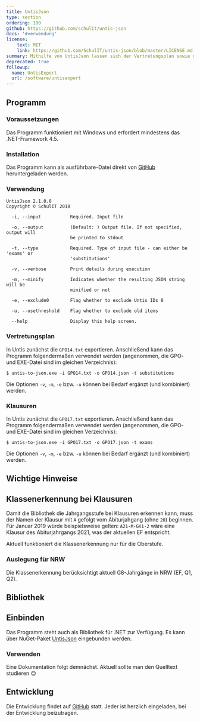 ```yaml
---
title: UntisJson
type: section
ordering: 100
github: https://github.com/schulit/untis-json
docs: '#verwendung'
license:
    text: MIT
    link: https://github.com/SchulIT/untis-json/blob/master/LICENSE.md
summary: Mithilfe von UntisJson lassen sich der Vertretungsplan sowie der Klausurplan aus dem Untis-GPO-Format in das menschen-leserliche (und weiterverarbeitbare) JSON-Format umgewandelt werden.
deprecated: true
followup:
  name: UntisExport
  url: /software/untisexport
---
```


## Programm

### Voraussetzungen

Das Programm funktioniert mit Windows und erfordert mindestens das .NET-Framework 4.5. 

### Installation

Das Programm kann als ausführbare-Datei direkt von [GitHub](https://github.com/SchulIT/untis-json/releases) heruntergeladen werden.

### Verwendung

```
UntisJson 2.1.0.0
Copyright © SchulIT 2018

  -i, --input           Required. Input file

  -o, --output          (Default: ) Output file. If not specified, output will
                        be printed to stdout

  -t, --type            Required. Type of input file - can either be 'exams' or
                        'substitutions'

  -v, --verbose         Print details during execution

  -m, --minify          Indicates whether the resulting JSON string will be
                        minified or not

  -e, --exclude0        Flag whether to exclude Untis IDs 0

  -u, --usethreshold    Flag whether to exclude old items

  --help                Display this help screen.
```

### Vertretungsplan

In Untis zunächst die `GPO14.txt` exportieren. Anschließend kann das Programm folgendermaßen verwendet werden (angenommen, die GPO- und EXE-Datei sind im gleichen Verzeichnis):

    $ untis-to-json.exe -i GPO14.txt -o GPO14.json -t substitutions

Die Optionen `-v`, `-m`, `-e` bzw. `-u` können bei Bedarf ergänzt (und kombiniert) werden.

### Klausuren

In Untis zunächst die `GPO17.txt` exportieren. Anschließend kann das Programm folgendermaßen verwendet werden (angenommen, die GPO- und EXE-Datei sind im gleichen Verzeichnis):

    $ untis-to-json.exe -i GPO17.txt -o GPO17.json -t exams

Die Optionen `-v`, `-m`, `-e` bzw. `-u` können bei Bedarf ergänzt (und kombiniert) werden.

## Wichtige Hinweise

## Klassenerkennung bei Klausuren

Damit die Bibliothek die Jahrgangsstufe bei Klausuren erkennen kann, muss der Namen der Klausur mit `A` gefolgt vom Abiturjahgang (ohne `20`) beginnen. Für Januar 2019 würde beispielsweise gelten: `A21-M-GK1-2` wäre eine Klausur des Abiturjahrgangs 2021, was der aktuellen EF entspricht.

Aktuell funktioniert die Klassenerkennung nur für die Oberstufe. 

### Auslegung für NRW

Die Klassenerkennung berücksichtigt aktuell G8-Jahrgänge in NRW (EF, Q1, Q2).

## Bibliothek

## Einbinden

Das Programm steht auch als Bibliothek für .NET zur Verfügung. Es kann über NuGet-Paket [UntisJson](https://www.nuget.org/packages/UntisJson/) eingebunden werden.

### Verwenden

Eine Dokumentation folgt demnächst. Aktuell sollte man den Quelltext studieren :wink:

## Entwicklung

Die Entwicklung findet auf [GitHub](https://github.com/SchulIT/untis-json) statt. Jeder ist herzlich eingeladen, bei der Entwicklung beizutragen.